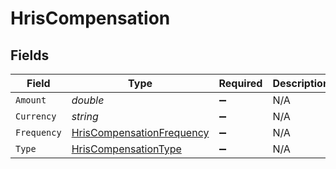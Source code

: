 # HrisCompensation


## Fields

| Field                                                                             | Type                                                                              | Required                                                                          | Description                                                                       |
| --------------------------------------------------------------------------------- | --------------------------------------------------------------------------------- | --------------------------------------------------------------------------------- | --------------------------------------------------------------------------------- |
| `Amount`                                                                          | *double*                                                                          | :heavy_minus_sign:                                                                | N/A                                                                               |
| `Currency`                                                                        | *string*                                                                          | :heavy_minus_sign:                                                                | N/A                                                                               |
| `Frequency`                                                                       | [HrisCompensationFrequency](../../Models/Components/HrisCompensationFrequency.md) | :heavy_minus_sign:                                                                | N/A                                                                               |
| `Type`                                                                            | [HrisCompensationType](../../Models/Components/HrisCompensationType.md)           | :heavy_minus_sign:                                                                | N/A                                                                               |